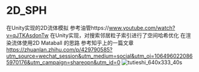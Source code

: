 # 2D_SPH
 在Unity实现的2D流体模拟
 参考油管https://www.youtube.com/watch?v=qJTKAsdonTw
 在Unity实现，对搜索邻居粒子索引进行了空间哈希优化
 在渲染流体使用2D Mataball 的思路 参考知乎上的一篇文章
 https://zhuanlan.zhihu.com/p/429790585?utm_source=wechat_session&utm_medium=social&utm_oi=1064960220865970176&utm_campaign=shareopn&utm_id=0
![tutieshi_640x333_40s](https://user-images.githubusercontent.com/49035490/188050114-dbee76e1-1055-4386-8482-8d736d3883cb.gif)
